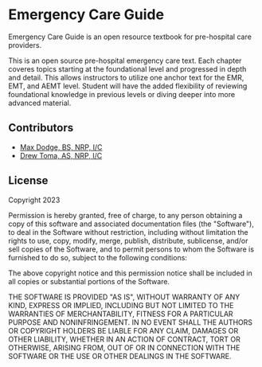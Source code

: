 # Emergency Care Guide
Emergency Care Guide is an open resource textbook for pre-hospital care providers.

This is an open source pre-hospital emergency care text. Each chapter coveres topics starting at the foundational level and progressed in depth and detail. This allows instructors to utilize one anchor text for the EMR, EMT, and AEMT level. Student will have the added flexibility of reviewing foundational knowledge in previous levels or diving deeper into more advanced material.

## Contributors

- [Max Dodge, BS, NRP, I/C](https://www.linkedin.com/in/maxdodge1/)
- [Drew Toma, AS, NRP, I/C](https://drewtoma.com)

## License

Copyright 2023

Permission is hereby granted, free of charge, to any person obtaining a copy of this software and associated documentation files (the "Software"), to deal in the Software without restriction, including without limitation the rights to use, copy, modify, merge, publish, distribute, sublicense, and/or sell copies of the Software, and to permit persons to whom the Software is furnished to do so, subject to the following conditions:

The above copyright notice and this permission notice shall be included in all copies or substantial portions of the Software.

THE SOFTWARE IS PROVIDED "AS IS", WITHOUT WARRANTY OF ANY KIND, EXPRESS OR IMPLIED, INCLUDING BUT NOT LIMITED TO THE WARRANTIES OF MERCHANTABILITY, FITNESS FOR A PARTICULAR PURPOSE AND NONINFRINGEMENT. IN NO EVENT SHALL THE AUTHORS OR COPYRIGHT HOLDERS BE LIABLE FOR ANY CLAIM, DAMAGES OR OTHER LIABILITY, WHETHER IN AN ACTION OF CONTRACT, TORT OR OTHERWISE, ARISING FROM, OUT OF OR IN CONNECTION WITH THE SOFTWARE OR THE USE OR OTHER DEALINGS IN THE SOFTWARE.